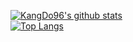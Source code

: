 [![KangDo96's github stats](https://github-readme-stats.vercel.app/api?username=KangDo96&count_private=true&show_icons=true&langs_count=10&layout=compact&theme=chartreuse-dark&show_owner=dark )](https://github.com/KangDo96)<br>
[![Top Langs](https://github-readme-stats.vercel.app/api/top-langs/?username=KangDo96&layout=compacthide=css)](https://github.com/KangDo96)
